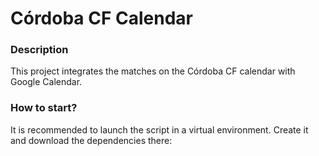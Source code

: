 # Córdoba CF Calendar

### Description

This project integrates the matches on the Córdoba CF calendar with Google Calendar.

### How to start?

It is recommended to launch the script in a virtual environment. Create it and download the dependencies there:
